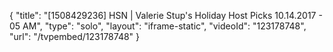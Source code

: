 {
    "title": "[1508429236] HSN | Valerie Stup's Holiday Host Picks 10.14.2017 - 05 AM",
    "type": "solo",
    "layout": "iframe-static",
    "videoId": "123178748",
    "url": "\/tvpembed\/123178748"
}